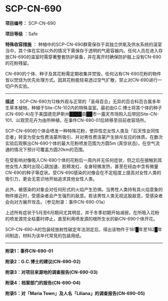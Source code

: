 # SCP-CN-690


**项目编号：** SCP-CN-690

**项目等级** ：Safe

**特殊收容措施** ：
种植中的SCP-CN-690群需保存于具独立供氧及供水系统的温室当中，其个体在实验以外的情况下需保存于透明的气密容器内。任何人员在进入存放CN-690的温室时需穿著整套防护装备，并在离开时确保防护服上没有CN-690的花粉残留。

CN-690的个体、种子及其花粉需定期收集并焚毁，任何沾有CN-690花粉的物件皆以焚烧为优先处理方式。因其花粉能轻易透过空气扩散，禁止对CN-690进行一切户外实验。


---

**描述** ：SCP-CN-690为12株外观与正常的「圣母百合」无异的百合科百合属多年生草本植物，种植于Site-CN-102内的特殊温室。最初由G.C.博士将其个体的种子(CN-690-A)在于美国德克萨斯州████县██市一露天市场购入后带回Site-CN-101、以观赏花卉为由所种植，在事件CN-690-01后转移至目前收容场所。

SCP-CN-690的个体会喷发一种特殊花粉，使异性恋女性人类及「后天性女同性恋者」转变为受女性费洛蒙所吸引、并对男性费洛蒙产生排斥反应的体质。在数次实验后观察出CN-690个体的最大花粉喷发范围为方圆5m (真空状态)，在空气流通的情况下预计可覆盖方圆20km的范围。

在受影响对像吸入CN-690个体的花粉后一周内并无任何症状，但之后在接触到其他女性人类时出现心跳加速、脸颊发红、全身轻微发热，甚至在经血中含有微量CN-690的种子等症状。受CN-690感染的对像会在不定程度上提高对女性人类的吸引力，更会无意识地开始追求其他女性人类。

此外，被感染的对象会对任何形式的火焰产生恐惧。当男性人类持有具火焰意象的物件接近时，受感染者会产生强烈的敌意。若该男性人类无视这股敌意，受感染者会向对方展开攻击。（参见附录：事件CN-690-01a）

上述所有症状于5月至6月期间尤其明显，并于冬季初期开始减弱，在所吸入花粉的喷发源完全枯萎时停止，直至利用喷发源的根所生长的新CN-690个体开花。

SCP-CN-690-A的包装经放射性碳定年法测定后，得出该物件于181█年至182█年间制造，材料为该年代常見的包装用纸。


---

**附录1：事件CN-690-01** 


**附录2：G.C.博士的建议(CN-690-02)** 


**附录3：对项目来源地的调查报告(CN-690-03)** 


**附录4：档案部门的报告(CN-690-04)** 


**附录5：对「Maria Town」及人名「Liliana」的调查报告(CN-690-05)** 



